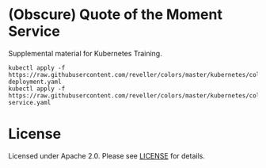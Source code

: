 # (Obscure) Quote of the Moment Service

Supplemental material for Kubernetes Training.

```
kubectl apply -f https://raw.githubusercontent.com/reveller/colors/master/kubernetes/colors-deployment.yaml
kubectl apply -f https://raw.githubusercontent.com/reveller/colors/master/kubernetes/colors-service.yaml
```

# License

Licensed under Apache 2.0. Please see [LICENSE](LICENSE) for details.

